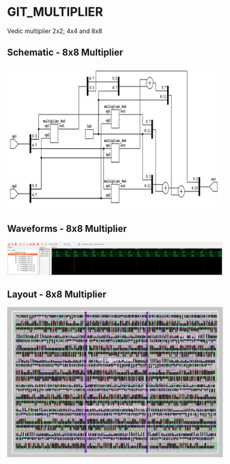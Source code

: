 # GIT_MULTIPLIER
Vedic multiplier 2x2; 4x4 and 8x8

## Schematic - 8x8 Multiplier
![](IMAGES/multiplier_8x8.png?raw=true)

## Waveforms - 8x8 Multiplier
![](IMAGES/waveform.png?raw=true)

## Layout - 8x8 Multiplier
![](IMAGES/layout.png?raw=true)

